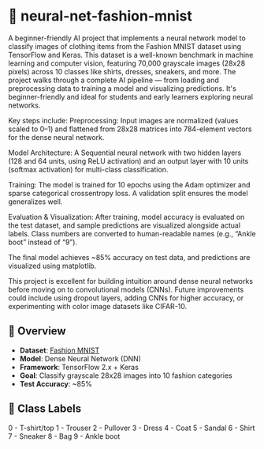 # 👟 neural-net-fashion-mnist

A beginner-friendly AI project that implements a neural network model to classify images of clothing items from the Fashion MNIST dataset using TensorFlow and Keras. This dataset is a well-known benchmark in machine learning and computer vision, featuring 70,000 grayscale images (28x28 pixels) across 10 classes like shirts, dresses, sneakers, and more. The project walks through a complete AI pipeline — from loading and preprocessing data to training a model and visualizing predictions. It's beginner-friendly and ideal for students and early learners exploring neural networks.

Key steps include:
Preprocessing: Input images are normalized (values scaled to 0–1) and flattened from 28x28 matrices into 784-element vectors for the dense neural network.

Model Architecture: A Sequential neural network with two hidden layers (128 and 64 units, using ReLU activation) and an output layer with 10 units (softmax activation) for multi-class classification.

Training: The model is trained for 10 epochs using the Adam optimizer and sparse categorical crossentropy loss. A validation split ensures the model generalizes well.

Evaluation & Visualization: After training, model accuracy is evaluated on the test dataset, and sample predictions are visualized alongside actual labels. Class numbers are converted to human-readable names (e.g., “Ankle boot” instead of “9”).

The final model achieves ~85% accuracy on test data, and predictions are visualized using matplotlib.

This project is excellent for building intuition around dense neural networks before moving on to convolutional models (CNNs). Future improvements could include using dropout layers, adding CNNs for higher accuracy, or experimenting with color image datasets like CIFAR-10.

## 📌 Overview

- **Dataset**: [Fashion MNIST](https://github.com/zalandoresearch/fashion-mnist)
- **Model**: Dense Neural Network (DNN)
- **Framework**: TensorFlow 2.x + Keras
- **Goal**: Classify grayscale 28x28 images into 10 fashion categories
- **Test Accuracy**: ~85%

## 🧾 Class Labels

0 - T-shirt/top
1 - Trouser
2 - Pullover
3 - Dress
4 - Coat
5 - Sandal
6 - Shirt
7 - Sneaker
8 - Bag
9 - Ankle boot
